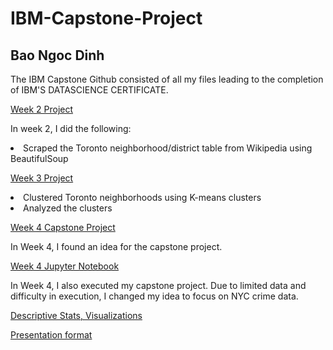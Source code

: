 # IBM-Capstone-Project
## Bao Ngoc Dinh

The IBM Capstone Github consisted of all my files leading to the completion of IBM'S DATASCIENCE CERTIFICATE.


[Week 2 Project](https://github.com/ngocdinh1410/IBM-Capstone-Project/blob/master/Capstone%20Project_Week%202.ipynb)

In week 2, I did the following:

<li>Scraped the Toronto neighborhood/district table from Wikipedia using BeautifulSoup</li>



[Week 3 Project](https://github.com/ngocdinh1410/IBM-Capstone-Project/blob/master/Capstone%20Project_Week%203.ipynb)
<li>Clustered Toronto neighborhoods using K-means clusters</li>
<li>Analyzed the clusters</li>

[Week 4 Capstone Project](https://github.com/ngocdinh1410/IBM-Capstone-Project/blob/master/Final%20Project%20Battle%20of%20the%20Neighborhoods%20-%20Week%201.ipynb)

In Week 4, I found an idea for the capstone project.


[Week 4 Jupyter Notebook](https://github.com/ngocdinh1410/IBM-Capstone-Project/blob/master/Battle%20of%20the%20Neighborhoods%20Final%20Project-Manhattan-Week2.ipynb)

In Week 4, I also executed my capstone project. Due to limited data and difficulty in execution, I changed my idea to focus on NYC crime data. 

[Descriptive Stats, Visualizations](https://github.com/ngocdinh1410/IBM-Capstone-Project/blob/master/Battle%20of%20the%20Neighborhoods%20Final%20Project-Stat%20Report.ipynb)


[Presentation format](https://github.com/ngocdinh1410/IBM-Capstone-Project/blob/master/BOTN.pdf)
